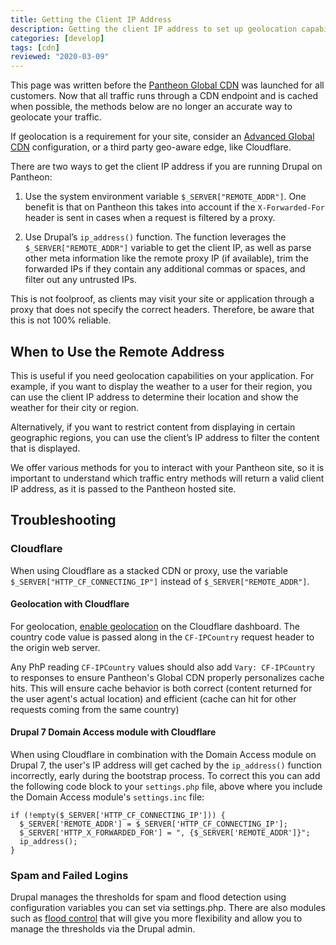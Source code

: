 ```yaml
---
title: Getting the Client IP Address
description: Getting the client IP address to set up geolocation capabilities on your Pantheon site.
categories: [develop]
tags: [cdn]
reviewed: "2020-03-09"
---
```


<Alert title="Warning" type="danger">

This page was written before the [Pantheon Global CDN](/guides/global-cdn/) was launched for all customers. Now that all traffic runs through a CDN endpoint and is cached when possible, the methods below are no longer an accurate way to geolocate your traffic.

If geolocation is a requirement for your site, consider an [Advanced Global CDN](/guides/professional-services/advanced-global-cdn) configuration, or a third party geo-aware edge, like Cloudflare.

</Alert>

There are two ways to get the client IP address if you are running Drupal on Pantheon:

1. Use the system environment variable `$_SERVER["REMOTE_ADDR"]`. One benefit is that on Pantheon this takes into account if the `X-Forwarded-For` header is sent in cases when a request is filtered by a proxy.

1. Use Drupal’s `ip_address()` function. The function leverages the `$_SERVER["REMOTE_ADDR"]` variable to get the client IP, as well as parse other meta information like the remote proxy IP (if available), trim the forwarded IPs if they contain any additional commas or spaces, and filter out any untrusted IPs.

<Alert title="Note" type="info">

This is not foolproof, as clients may visit your site or application through a proxy that does not specify the correct headers. Therefore, be aware that this is not 100% reliable.

</Alert>

## When to Use the Remote Address

This is useful if you need geolocation capabilities on your application. For example, if you want to display the weather to a user for their region, you can use the client IP address to determine their location and show the weather for their city or region.

Alternatively, if you want to restrict content from displaying in certain geographic regions, you can use the client’s IP address to filter the content that is displayed.

We offer various methods for you to interact with your Pantheon site, so it is important to understand which traffic entry methods will return a valid client IP address, as it is passed to the Pantheon hosted site.

## Troubleshooting

### Cloudflare

When using Cloudflare as a stacked CDN or proxy, use the variable `$_SERVER["HTTP_CF_CONNECTING_IP"]` instead of `$_SERVER["REMOTE_ADDR"]`. 

#### Geolocation with Cloudflare
For geolocation, [enable geolocation](https://support.cloudflare.com/hc/en-us/articles/200168236-Configuring-Cloudflare-IP-Geolocation) on the Cloudflare dashboard. The country code value is passed along in the `CF-IPCountry` request header to the origin web server.

Any PhP reading `CF-IPCountry` values should also add `Vary: CF-IPCountry` to responses to ensure Pantheon's Global CDN properly personalizes cache hits. This will ensure cache behavior is both correct (content returned for the user agent's actual location) and efficient (cache can hit for other requests coming from the same country)

#### Drupal 7 Domain Access module with Cloudflare

When using Cloudflare in combination with the Domain Access module on Drupal 7, the user's IP address will get cached by the `ip_address()` function incorrectly, early during the bootstrap process. To correct this you can add the following code block to your `settings.php` file, above where you include the Domain Access module's `settings.inc` file:

```php:title=settings.php
if (!empty($_SERVER['HTTP_CF_CONNECTING_IP'])) {
  $_SERVER['REMOTE_ADDR'] = $_SERVER['HTTP_CF_CONNECTING_IP'];
  $_SERVER['HTTP_X_FORWARDED_FOR'] = ", {$_SERVER['REMOTE_ADDR']}";
  ip_address();
}
```

### Spam and Failed Logins

Drupal manages the thresholds for spam and flood detection using configuration variables you can set via settings.php. There are also modules such as [flood control](https://drupal.org/project/flood_control) that will give you more flexibility and allow you to manage the thresholds via the Drupal admin.
